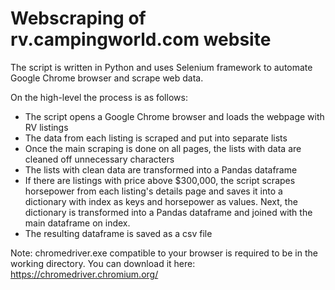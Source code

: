 # Webscraping of rv.campingworld.com website

The script is written in Python and uses Selenium framework to automate Google Chrome browser and scrape web data.

On the high-level the process is as follows:
- The script opens a Google Chrome browser and loads the webpage with RV listings
- The data from each listing is scraped and put into separate lists
- Once the main scraping is done on all pages, the lists with data are cleaned off unnecessary characters
- The lists with clean data are transformed into a Pandas dataframe
- If there are listings with price above $300,000, the script scrapes horsepower from each listing's details page and saves it into a dictionary with index as keys and horsepower as values. Next, the dictionary is transformed into a Pandas dataframe and joined with the main dataframe on index.
- The resulting dataframe is saved as a csv file

Note: chromedriver.exe compatible to your browser is required to be in the working directory.
You can download it here:
https://chromedriver.chromium.org/

